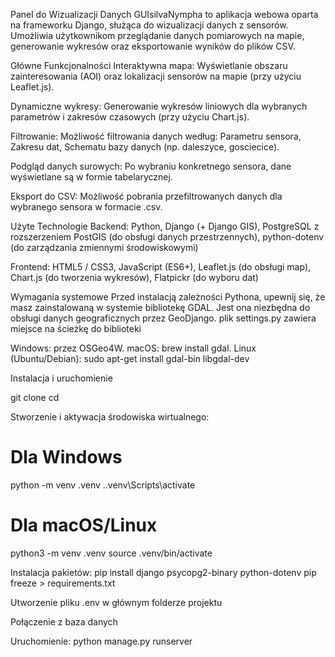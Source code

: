 Panel do Wizualizacji Danych
GUIsilvaNympha to aplikacja webowa oparta na frameworku Django, służąca do wizualizacji danych z sensorów. Umożliwia użytkownikom przeglądanie danych pomiarowych na mapie, generowanie wykresów oraz eksportowanie wyników do plików CSV.

Główne Funkcjonalności
Interaktywna mapa: Wyświetlanie obszaru zainteresowania (AOI) oraz lokalizacji sensorów na mapie (przy użyciu Leaflet.js).

Dynamiczne wykresy: Generowanie wykresów liniowych dla wybranych parametrów i zakresów czasowych (przy użyciu Chart.js).

Filtrowanie: Możliwość filtrowania danych według: Parametru sensora, Zakresu dat, Schematu bazy danych (np. daleszyce, gosciecice).

Podgląd danych surowych: Po wybraniu konkretnego sensora, dane wyświetlane są w formie tabelarycznej.

Eksport do CSV: Możliwość pobrania przefiltrowanych danych dla wybranego sensora w formacie .csv.


Użyte Technologie
Backend:
Python,
Django (+ Django GIS),
PostgreSQL z rozszerzeniem PostGIS (do obsługi danych przestrzennych),
python-dotenv (do zarządzania zmiennymi środowiskowymi)

Frontend:
HTML5 / CSS3,
JavaScript (ES6+),
Leaflet.js (do obsługi map),
Chart.js (do tworzenia wykresów),
Flatpickr (do wyboru dat)


Wymagania systemowe
Przed instalacją zależności Pythona, upewnij się, że masz zainstalowaną w systemie bibliotekę GDAL. Jest ona niezbędna do obsługi danych geograficznych przez GeoDjango.
plik settings.py zawiera miejsce na ścieżkę do biblioteki

Windows: przez OSGeo4W.
macOS: brew install gdal.
Linux (Ubuntu/Debian): sudo apt-get install gdal-bin libgdal-dev

Instalacja i uruchomienie

git clone <URL>
cd


Stworzenie i aktywacja środowiska wirtualnego:
# Dla Windows
python -m venv .venv
.\.venv\Scripts\activate

# Dla macOS/Linux
python3 -m venv .venv
source .venv/bin/activate


Instalacja pakietów:
pip install django psycopg2-binary python-dotenv
pip freeze > requirements.txt

Utworzenie pliku .env w głównym folderze projektu

Połączenie z baza danych

Uruchomienie: python manage.py runserver
